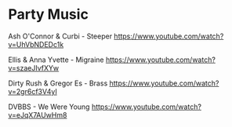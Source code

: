 # Party Music 
Ash O'Connor & Curbi - Steeper https://www.youtube.com/watch?v=UhVbNDEDc1k

Ellis & Anna Yvette - Migraine https://www.youtube.com/watch?v=szaeJIvfXYw

Dirty Rush & Gregor Es - Brass https://www.youtube.com/watch?v=2gr6cf3V4yI

DVBBS - We Were Young https://www.youtube.com/watch?v=eJqX7AUwHm8

